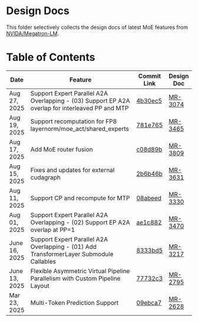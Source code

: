 # Design Docs

This folder selectively collects the design docs of latest MoE features from [NVIDA/Megatron-LM](https://github.com/NVIDIA/Megatron-LM).

# Table of Contents

| Date | Feature | Commit Link | Design Doc |
|------|---------|---------|------------|
|Aug 27, 2025|Support Expert Parallel A2A Overlapping - (03) Support EP A2A overlap for interleaved PP and MTP|[4b30ec5](https://github.com/NVIDIA/Megatron-LM/commit/4b30ec54aba97e16a083eca33d2df1dd48e1b48f)|[MR-3074](./MR3074-support_ep_a2a_overlapping_3_mtp_and_vpp.md)|
|Aug 19, 2025|Support recomputation for FP8 layernorm/moe_act/shared_experts|[781e765](https://github.com/NVIDIA/Megatron-LM/commit/781e765818b86b8f2e03ac6bb6b09aaaa9d17074)|[MR-3465](./MR3465-support_recomputation_for_fp8_layernorm_moe_act_shared_experts.md)|
|Aug 17, 2025|Add MoE router fusion|[c08d89b](https://github.com/NVIDIA/Megatron-LM/commit/c08d89bea05b2071855733da684a5c15873e913f)|[MR-3809](./MR3809-add_moe_router_fusion.md)|
|Aug 15, 2025|Fixes and updates for external cudagraph|[2b6b46b](https://github.com/NVIDIA/Megatron-LM/commit/2b6b46b796bb8a6c5388e5abd95aad0c97eda391)|[MR-3631](./MR3631-fixes_and_updates_for_external_cudagraph.md)|
|Aug 11, 2025|Support CP and recompute for MTP|[08abeed](https://github.com/NVIDIA/Megatron-LM/commit/08abeedbfe8ac172a1243baf4e55504290d840f8)|[MR-3330](./MR3330-support_cp_and_recompute_for_mtp.md)|
|Aug 01, 2025|Support Expert Parallel A2A Overlapping - (02) Support EP A2A overlap at PP=1|[ae1c882](https://github.com/NVIDIA/Megatron-LM/commit/ae1c88296f465ab4ac9c503d75a57ba4044c47d1)|[MR-3470](./MR3470-support_ep_a2a_overlapping_2_at_pp=1.md)|
|June 16, 2025|Support Expert Parallel A2A Overlapping - (01) Add TransformerLayer Submodule Callables|[8333bd5](https://github.com/NVIDIA/Megatron-LM/commit/8333bd5bb6de2bdbdb3ebebf224b4a339a04ec90)|[MR-3217](./MR3217-support_ep_a2a_overlapping_1_transformer_layer_callables.md)|
|June 13, 2025|Flexible Asymmetric Virtual Pipeline Parallelism with Custom Pipeline Layout|[77732c3](https://github.com/NVIDIA/Megatron-LM/commit/77732c3628ea6843b64d0aa2b02017bd05dddcdb)|[MR-2795](./MR2795-flexible_asym_vpp_with_custom_pp_layout.md)|
|Mar 23, 2025|Multi-Token Prediction Support|[09ebca7](https://github.com/NVIDIA/Megatron-LM/commit/09ebca716da7651fce9e7c161184ea3cf11d6378)|[MR-2628](./MR2628-mtp_support.md)|

